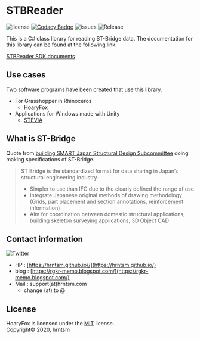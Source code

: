 # STBReader

![license](https://img.shields.io/github/license/hrntsm/STBReader)
[![Codacy Badge](https://app.codacy.com/project/badge/Grade/c10a5f5651d34d0e944b30b8e95dba42)](https://www.codacy.com/gh/hrntsm/STBReader/dashboard?utm_source=github.com&amp;utm_medium=referral&amp;utm_content=hrntsm/STBReader&amp;utm_campaign=Badge_Grade)
![issues](https://img.shields.io/github/issues/hrntsm/STBReader)
![Release](https://img.shields.io/github/v/release/hrntsm/STBReader)

This is a C# class library for reading ST-Bridge data.
The documentation for this library can be found at the following link.

[STBReader SDK documents](https://hrntsm.github.io/STBReader/html/43ddb667-8661-561f-50f5-84c8e4e1a459.htm)

## Use cases

Two software programs have been created that use this library.
+ For Grasshopper in Rhinoceros
    + [HoaryFox](https://github.com/hrntsm/HoaryFox)
+ Applications for Windows made with Unity
    + [STEVIA](https://github.com/hrntsm/STEVIA-Stb2U)

## What is ST-Bridge

Quote from [building SMART Japan Structural Design Subcommittee](https://en.building-smart.or.jp/meeting/buildall/structural-design/) doing making specifications of ST-Bridge.

> ST Bridge is the standardized format for data sharing in Japan’s structural engineering industry.
> + Simpler to use than IFC due to the clearly defined the range of use
> + Integrate Japanese original methods of drawing methodology (Grids, part placement and section annotations, reinforcement information)
> + Aim for coordination between domestic structural applications, building skeleton surveying applications, 3D Object CAD

## Contact information

[![Twitter](https://img.shields.io/twitter/follow/hiron_rgkr?style=social)](https://twitter.com/hiron_rgkr)
 + HP : [https://hrntsm.github.io//](https://hrntsm.github.io/)
 + blog : [https://rgkr-memo.blogspot.com/](https://rgkr-memo.blogspot.com/)
 + Mail : support(at)hrntsm.com
    + change (at) to @
  
## License

HoaryFox is licensed under the [MIT](https://github.com/hrntsm/STBReader/blob/master/LICENSE) license.  
Copyright© 2020, hrntsm
